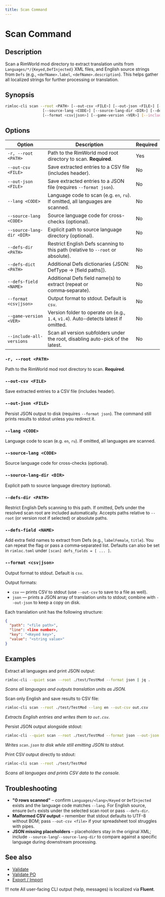```yaml
---
title: Scan Command
---
```


# Scan Command

## Description

Scan a RimWorld mod directory to extract translation units from `Languages/*/{Keyed,DefInjected}` XML files, and English source strings from `Defs` (e.g., `<defName>.label`, `<defName>.description`). This helps gather all localized strings for further processing or translation.

## Synopsis

```bash
rimloc-cli scan --root <PATH> [--out-csv <FILE>] [--out-json <FILE>] [--lang <CODE>] \
                 [--source-lang <CODE>] [--source-lang-dir <DIR>] [--defs-dir <PATH>] [--defs-dict <PATH>] \
                 [--format <csv|json>] [--game-version <VER>] [--include-all-versions]
```

## Options

| Option               | Description                                         | Required |
|----------------------|-----------------------------------------------------|----------|
| `-r, --root <PATH>`  | Path to the RimWorld mod root directory to scan. **Required**. | Yes      |
| `--out-csv <FILE>`   | Save extracted entries to a CSV file (includes header). | No       |
| `--out-json <FILE>`  | Save extracted entries to a JSON file (requires `--format json`). | No       |
| `--lang <CODE>`      | Language code to scan (e.g. `en`, `ru`). If omitted, all languages are scanned. | No       |
| `--source-lang <CODE>` | Source language code for cross-checks (optional). | No       |
| `--source-lang-dir <DIR>` | Explicit path to source language directory (optional). | No       |
| `--defs-dir <PATH>`   | Restrict English Defs scanning to this path (relative to `--root` or absolute). | No |
| `--defs-dict <PATH>`  | Additional Defs dictionaries (JSON: DefType → [field paths]). | No |
| `--defs-field <NAME>` | Additional Defs field name(s) to extract (repeat or comma‑separate). | No |
| `--format <csv\|json>` | Output format to stdout. Default is `csv`. | No       |
| `--game-version <VER>` | Version folder to operate on (e.g., `1.4`, `v1.4`). Auto-detects latest if omitted. | No |
| `--include-all-versions` | Scan all version subfolders under the root, disabling auto-pick of the latest. | No |

### `-r, --root <PATH>`
Path to the RimWorld mod root directory to scan. **Required**.

### `--out-csv <FILE>`
Save extracted entries to a CSV file (includes header).

### `--out-json <FILE>`
Persist JSON output to disk (requires `--format json`). The command still prints results to stdout unless you redirect it.

### `--lang <CODE>`
Language code to scan (e.g. `en`, `ru`). If omitted, all languages are scanned.

### `--source-lang <CODE>`
Source language code for cross-checks (optional).

### `--source-lang-dir <DIR>`
Explicit path to source language directory (optional).

### `--defs-dir <PATH>`
Restrict English Defs scanning to this path. If omitted, Defs under the resolved scan root are included automatically. Accepts paths relative to `--root` (or version root if selected) or absolute paths.

### `--defs-field <NAME>`
Add extra field names to extract from Defs (e.g., `labelFemale`, `title`). You can repeat the flag or pass a comma‑separated list. Defaults can also be set in `rimloc.toml` under `[scan] defs_fields = [ ... ]`.

### `--format <csv|json>`
Output format to stdout. Default is `csv`.

Output formats:

- `csv` — prints CSV to stdout (use `--out-csv` to save to a file as well).  
- `json` — prints a JSON array of translation units to stdout; combine with `--out-json` to keep a copy on disk.

Each translation unit has the following structure:
```json
{
  "path": "<file path>",
  "line": <line number>,
  "key": "<Keyed key>",
  "value": "<string value>"
}
```

## Examples

Extract all languages and print JSON output:
```bash
rimloc-cli --quiet scan --root ./test/TestMod --format json | jq .
```
*Scans all languages and outputs translation units as JSON.*

Scan only English and save results to CSV file:
```bash
rimloc-cli scan --root ./test/TestMod --lang en --out-csv out.csv
```
*Extracts English entries and writes them to `out.csv`.*

Persist JSON output alongside stdout:
```bash
rimloc-cli --quiet scan --root ./test/TestMod --format json --out-json ./logs/scan.json
```
*Writes `scan.json` to disk while still emitting JSON to stdout.*

Print CSV output directly to stdout:
```bash
rimloc-cli scan --root ./test/TestMod
```
*Scans all languages and prints CSV data to the console.*

## Troubleshooting

- **"0 rows scanned"** – confirm `Languages/<lang>/Keyed` or `DefInjected` exists and the language code matches `--lang`. For English source, ensure `Defs` exists under the selected scan root or pass `--defs-dir`.
- **Malformed CSV output** – remember that stdout defaults to UTF-8 without BOM; pass `--out-csv <file>` if your spreadsheet tool struggles with pipes.
- **JSON missing placeholders** – placeholders stay in the original XML; include `--source-lang`/`--source-lang-dir` to compare against a specific language during downstream processing.

## See also

- [Validate](validate.md)
- [Validate PO](validate_po.md)
- [Export / Import](export_import.md)

!!! note
    All user-facing CLI output (help, messages) is localized via **Fluent**.
